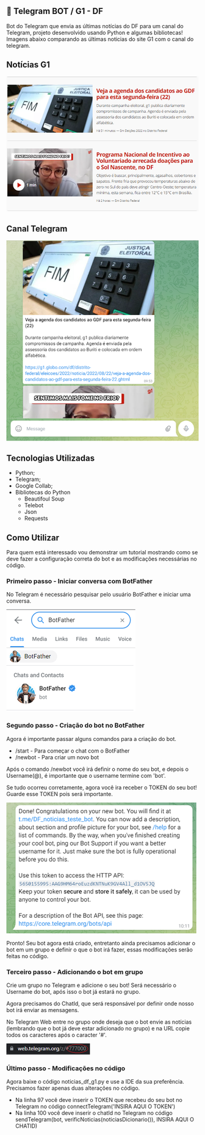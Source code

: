 ## :ledger: Telegram BOT / G1 - DF
Bot do Telegram que envia as últimas notícias do DF para um canal do Telegram, projeto desenvolvido usando Python e algumas bibliotecas! 
Imagens abaixo comparando as últimas noticias do site G1 com o canal do telegram.

## Notícias G1

![Noticias G1](./noticia.png)

## Canal Telegram

![Telegram Chat](./telegram.png)

## Tecnologias Utilizadas

- Python;
- Telegram;
- Google Collab;
- Bibliotecas do Python
  - Beautifoul Soup
  - Telebot
  - Json
  - Requests
  
## Como Utilizar

Para quem está interessado vou demonstrar um tutorial mostrando como se deve fazer a configuração correta do bot e as modificações necessárias no código.

### Primeiro passo - Iniciar conversa com BotFather
No Telegram é necessário pesquisar pelo usuário BotFather e iniciar uma conversa.

![botfather](./botfather.png)

### Segundo passo - Criação do bot no BotFather
Agora é importante passar alguns comandos para a criação do bot.

- /start  - Para começar o chat com o BotFather
- /newbot - Para criar um novo bot

Após o comando /newbot você irá definir o nome do seu bot, e depois o Username(@), é importante que o username termine com 'bot'.

Se tudo ocorreu corretamente, agora você ira receber o TOKEN do seu bot! Guarde esse TOKEN pois será importante.

![token](./token.png)

Pronto! Seu bot agora está criado, entretanto ainda precisamos adicionar o bot em um grupo e definir o que o bot irá fazer, essas modificações serão feitas no código.

### Terceiro passo - Adicionando o bot em grupo
Crie um grupo no Telegram e adicione o seu bot! Será necessário o Username do bot, após isso o bot já estará no grupo.

Agora precisamos do ChatId, que será responsável por definir onde nosso bot irá enviar as mensagens.

No Telegram Web entre no grupo onde deseja que o bot envie as notícias (lembrando que o bot já deve estar adicionado no grupo) e na URL copie todos os caracteres após o caracter '#'.

![chatid](./url.png)

### Último passo - Modificações no código
Agora baixe o código noticias_df_g1.py e use a IDE da sua preferência.
Precisamos fazer apenas duas alterações no código.
- Na linha 97 você deve inserir o TOKEN que recebeu do seu bot no Telegram no código connectTelegram('INSIRA AQUI O TOKEN')
- Na linha 100 você deve inserir o chatId no Telegram no código sendTelegram(bot, verificNoticias(noticiasDicionario()), INSIRA AQUI O CHATID)
